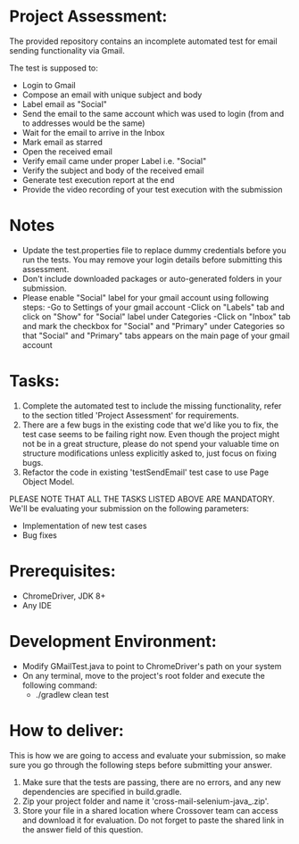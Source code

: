 # Project Assessment:
The provided repository contains an incomplete automated test for email sending functionality via Gmail.

The test is supposed to:
- Login to Gmail
- Compose an email with unique subject and body
- Label email as "Social"
- Send the email to the same account which was used to login (from and to addresses would be the same)
- Wait for the email to arrive in the Inbox
- Mark email as starred
- Open the received email
- Verify email came under proper Label i.e. "Social"
- Verify the subject and body of the received email
- Generate test execution report at the end
- Provide the video recording of your test execution with the submission

# Notes
- Update the test.properties file to replace dummy credentials before you run the tests. You may remove your login details before submitting this assessment.
- Don't include downloaded packages or auto-generated folders in your submission.
- Please enable "Social" label for your gmail account using following steps:
	-Go to Settings of your gmail account
	-Click on "Labels" tab and click on "Show" for "Social" label under Categories
	-Click on "Inbox" tab and mark the checkbox for "Social" and "Primary" under Categories so that "Social" and "Primary" tabs appears on the main page of your gmail account

# Tasks:
1. Complete the automated test to include the missing functionality, refer to the section titled 'Project Assessment' for requirements.
2. There are a few bugs in the existing code that we'd like you to fix, the test case seems to be failing right now. Even though the project might not be in a great structure, please do not spend your valuable time on structure modifications unless explicitly asked to, just focus on fixing bugs.
3. Refactor the code in existing 'testSendEmail' test case to use Page Object Model.

PLEASE NOTE THAT ALL THE TASKS LISTED ABOVE ARE MANDATORY. We'll be evaluating your submission on the following parameters:

- Implementation of new test cases
- Bug fixes

# Prerequisites:
- ChromeDriver, JDK 8+
- Any IDE

# Development Environment:
- Modify GMailTest.java to point to ChromeDriver's path on your system
- On any terminal, move to the project's root folder and execute the following command:
    - ./gradlew clean test

# How to deliver:
This is how we are going to access and evaluate your submission, so make sure you go through the following steps before submitting your answer.

1. Make sure that the tests are passing, there are no errors, and any new dependencies are specified in build.gradle.
2. Zip your project folder and name it 'cross-mail-selenium-java_<YourNameHere>.zip'.
3. Store your file in a shared location where Crossover team can access and download it for evaluation. Do not forget to paste the shared link in the answer field of this question.